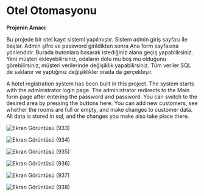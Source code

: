 # Otel Otomasyonu

**Projenin Amacı**

Bu projede bir otel kayıt sistemi yapılmıştır. Sistem admin giriş sayfası ile başlar. Admin şifre ve password girildikten sonra Ana form sayfasına yönlendirir. Burada butonlara basarak istediğiniz alana geçiş yapabilirsiniz. Yeni müşteri ekleyebilirsiniz, odaların dolu mu boş mu olduğunu görebilirsiniz, müşteri verilerinde değişiklik yapabilirsiniz. Tüm veriler SQL de saklanır ve yaptığınız değişiklikler orada da gerçekleşir.

A hotel registration system has been built in this project. The system starts with the administrator login page. The administrator redirects to the Main form page after entering the password and password. You can switch to the desired area by pressing the buttons here. You can add new customers, see whether the rooms are full or empty, and make changes to customer data. All data is stored in sql, and the changes you make also take place there.

![Ekran Görüntüsü (933)](https://github.com/Esraers222/Otel-Otomasyonu/assets/88531411/ef6506b8-5f16-4754-9e16-9ae5e96c1327)

![Ekran Görüntüsü (934)](https://github.com/Esraers222/Otel-Otomasyonu/assets/88531411/b26591ab-4b2f-4ba0-b66b-f31d37178195)

![Ekran Görüntüsü (935)](https://github.com/Esraers222/Otel-Otomasyonu/assets/88531411/59a99d3c-8455-45c7-b608-6ffb997facfd)

![Ekran Görüntüsü (936)](https://github.com/Esraers222/Otel-Otomasyonu/assets/88531411/1b399870-a3a5-49ac-9b79-066aae4b899d)

![Ekran Görüntüsü (937)](https://github.com/Esraers222/Otel-Otomasyonu/assets/88531411/09f9e08a-f6e2-47e0-875f-ca43e4cf7240)

![Ekran Görüntüsü (938)](https://github.com/Esraers222/Otel-Otomasyonu/assets/88531411/407d2e6e-1eff-4020-a33b-05646a21795c)


